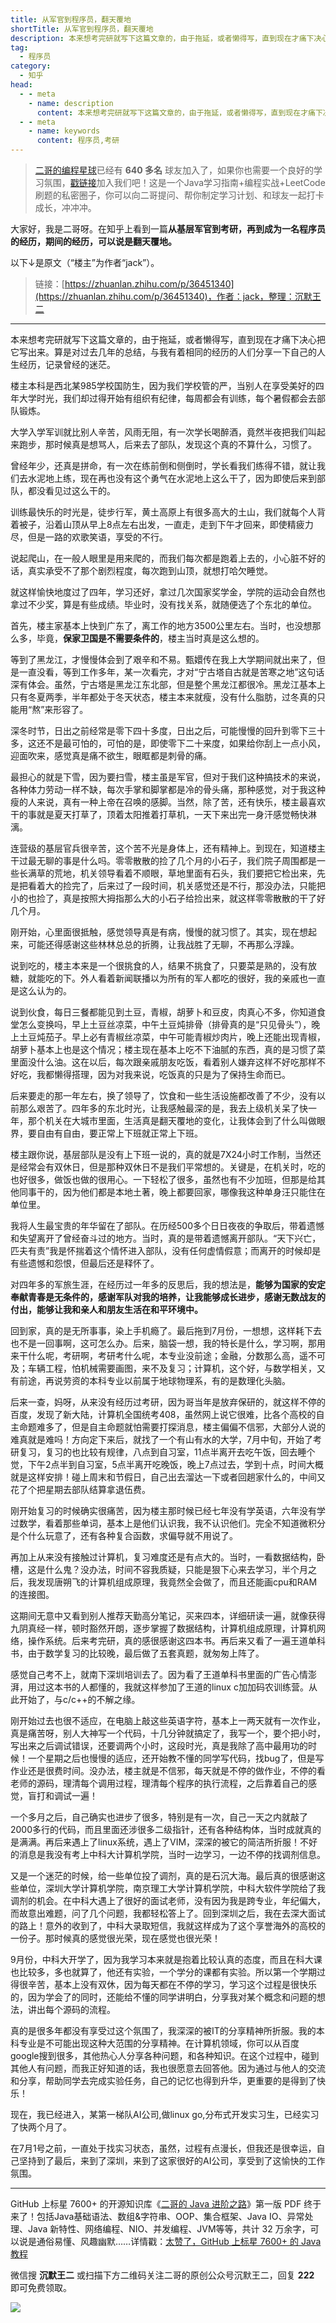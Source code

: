 ```yaml
---
title: 从军官到程序员，翻天覆地
shortTitle: 从军官到程序员，翻天覆地
description: 本来想考完研就写下这篇文章的，由于拖延，或者懒得写，直到现在才痛下决心把它写出来。算是对过去几年的总结，与我有着相同的经历的人们分享一下自己的人生经历，记录曾经的迷茫。 楼主本科是西北某985学校国防生…
tag:
  - 程序员
category:
  - 知乎
head:
  - - meta
    - name: description
      content: 本来想考完研就写下这篇文章的，由于拖延，或者懒得写，直到现在才痛下决心把它写出来。算是对过去几年的总结，与我有着相同的经历的人们分享一下自己的人生经历，记录曾经的迷茫。 楼主本科是西北某985学校国防生…
  - - meta
    - name: keywords
      content: 程序员,考研
---
```


>[二哥的编程星球](https://mp.weixin.qq.com/s/fpQZq4vOA-bH5XCZETcXLA)已经有 **640 多名** 球友加入了，如果你也需要一个良好的学习氛围，[戳链接](https://mp.weixin.qq.com/s/fpQZq4vOA-bH5XCZETcXLA)加入我们吧！这是一个Java学习指南+编程实战+LeetCode 刷题的私密圈子，你可以向二哥提问、帮你制定学习计划、和球友一起打卡成长，冲冲冲。

大家好，我是二哥呀。在知乎上看到一篇**从基层军官到考研，再到成为一名程序员的经历，期间的经历，可以说是翻天覆地。**

以下↓是原文（“楼主”为作者“jack”）。

>链接：[https://zhuanlan.zhihu.com/p/36451340](https://zhuanlan.zhihu.com/p/36451340)，作者：jack，整理：沉默王二

----

本来想考完研就写下这篇文章的，由于拖延，或者懒得写，直到现在才痛下决心把它写出来。算是对过去几年的总结，与我有着相同的经历的人们分享一下自己的人生经历，记录曾经的迷茫。

楼主本科是西北某985学校国防生，因为我们学校管的严，当别人在享受美好的四年大学时光，我们却过得开始有组织有纪律，每周都会有训练，每个暑假都会去部队锻炼。

大学入学军训就比别人辛苦，风雨无阻，有一次学长喝醉酒，竟然半夜把我们叫起来跑步，那时候真是想骂人，后来去了部队，发现这个真的不算什么，习惯了。

曾经年少，还真是拼命，有一次在练前倒和侧倒时，学长看我们练得不错，就让我们去水泥地上练，现在再也没有这个勇气在水泥地上这么干了，因为即使后来到部队，都没看见过这么干的。

训练最快乐的时光是，徒步行军，黄土高原上有很多高大的土山，我们就每个人背着被子，沿着山顶从早上8点左右出发，一直走，走到下午才回来，即使精疲力尽，但是一路的欢歌笑语，享受的不行。

说起爬山，在一般人眼里是用来爬的，而我们每次都是跑着上去的，小心脏不好的话，真实承受不了那个剧烈程度，每次跑到山顶，就想打哈欠睡觉。

就这样愉快地度过了四年，学习还好，拿过几次国家奖学金，学院的运动会自然也拿过不少奖，算是有些成绩。毕业时，没有找关系，就随便选了个东北的单位。

首先，楼主家基本上快到广东了，离工作的地方3500公里左右。当时，也没想那么多，毕竟，**保家卫国是不需要条件的**，楼主当时真是这么想的。

等到了黑龙江，才慢慢体会到了艰辛和不易。甄嬛传在我上大学期间就出来了，但是一直没看，等到工作多年，某一次看完，才对“宁古塔自古就是苦寒之地”这句话深有体会。虽然，宁古塔是黑龙江东北部，但是整个黑龙江都很冷。黑龙江基本上只有冬夏两季，半年都处于冬天状态，楼主本来就瘦，没有什么脂肪，过冬真的只能用“熬”来形容了。

深冬时节，日出之前经常是零下四十多度，日出之后，可能慢慢的回升到零下三十多，这还不是最可怕的，可怕的是，即使零下二十来度，如果给你刮上一点小风，迎面吹来，感觉真是痛不欲生，眼眶都是刺骨的痛。

最担心的就是下雪，因为要扫雪，楼主虽是军官，但对于我们这种搞技术的来说，各种体力劳动一样不缺，每次手掌和脚掌都是冷的骨头痛，那种感觉，对于我这种瘦的人来说，真有一种上帝在召唤的感脚。当然，除了苦，还有快乐，楼主最喜欢干的事就是夏天打草了，顶着太阳推着打草机，一天下来出完一身汗感觉畅快淋漓。

连营级的基层官兵很辛苦，这个苦不光是身体上，还有精神上。到现在，知道楼主干过最无聊的事是什么吗。零零散散的捡了几个月的小石子，我们院子周围都是一些长满草的荒地，机关领导看着不顺眼，草地里面有石头，我们要把它检出来，先是把看着大的捡完了，后来过了一段时间，机关感觉还是不行，那没办法，只能把小的也捡了，真是按照大拇指那么大的小石子给捡出来，就这样零零散散的干了好几个月。

刚开始，心里面很抵触，感觉领导真是有病，慢慢的就习惯了。其实，现在想起来，可能还得感谢这些林林总总的折腾，让我战胜了无聊，不再那么浮躁。

说到吃的，楼主本来是一个很挑食的人，结果不挑食了，只要菜是熟的，没有放糖，就能吃的下。外人看着新闻联播以为所有的军人都吃的很好，我的亲戚也一直是这么认为的。

说到伙食，每日三餐都能见到土豆，青椒，胡萝卜和豆皮，肉真心不多，你知道食堂怎么变换吗，早上土豆丝凉菜，中午土豆炖排骨（排骨真的是“只见骨头”），晚上土豆炖茄子。早上必有青椒丝凉菜，中午可能青椒炒肉片，晚上还能出现青椒，胡萝卜基本上也是这个情况；楼主现在基本上吃不下油腻的东西，真的是习惯了菜里面没什么油。这在以后，每次跟亲戚朋友吃饭，看着别人嫌弃这样不好吃那样不好吃，我都懒得搭理，因为对我来说，吃饭真的只是为了保持生命而已。

后来要走的那一年左右，换了领导了，饮食和一些生活设施都改善了不少，没有以前那么艰苦了。四年多的东北时光，让我感触最深的是，我去上级机关呆了快一年，那个机关在大城市里面，生活真是翻天覆地的变化，让我体会到了什么叫做眼界，要自由有自由，要正常上下班就正常上下班。

楼主跟你说，基层部队是没有上下班一说的，真的就是7X24小时工作制，当然还是经常会有双休日，但是那种双休日不是我们平常想的。关键是，在机关时，吃的也好很多，做饭也做的很用心。一下轻松了很多，虽然也有不少加班，但那是给其他同事干的，因为他们都是本地土著，晚上都要回家，哪像我这种单身汪只能住在单位里。

我将人生最宝贵的年华留在了部队。在历经500多个日日夜夜的争取后，带着遗憾和失望离开了曾经奋斗过的地方。当时，真的是带着遗憾离开部队。“天下兴亡，匹夫有责”我是怀揣着这个情怀进入部队，没有任何虚情假意；而离开的时候却是有些遗憾和怨恨，但最后还是释怀了。

对四年多的军旅生涯，在经历过一年多的反思后，我的想法是，**能够为国家的安定奉献青春是无条件的，感谢军队对我的培养，让我能够成长进步，感谢无数战友的付出，能够让我和亲人和朋友生活在和平环境中。**

回到家，真的是无所事事，染上手机瘾了。最后拖到7月份，一想想，这样耗下去也不是一回事啊，这可怎么办。后来，脑袋一想，我的特长是什么，学习啊，那用来干什么呢，考研啊，考研考什么呢，本专业没前途；金融，分数那么高，遥不可及；车辆工程，怕机械需要画图，来不及复习；计算机，这个好，与数学相关，又有前途，再说劳资的本科专业以前属于地球物理系，有的是数理化头脑。

后来一查，妈呀，从来没有经历过考研，因为哥当年是放弃保研的，就这样不停的百度，发现了新大陆，计算机全国统考408，虽然网上说它很难，比各个高校的自主命题难多了，但是自主命题就怕需要打探消息，楼主偏偏不信邪，大部分人说的难真就是难吗！方向定下来后，就找了一个有山有水的大学，7月中旬，开始了考研复习，复习的也比较有规律，八点到自习室，11点半离开去吃午饭，回去睡个觉，下午2点半到自习室，5点半离开吃晚饭，晚上7点过去，学到十点，时间大概就是这样安排！碰上周末和节假日，自己出去溜达一下或者回趟家什么的，中间又花了个把星期去部队结算拿退伍费。

刚开始复习的时候确实很痛苦，因为楼主那时候已经七年没有学英语，六年没有学过数学，看着那些单词，基本上是他们认识我，我不认识他们。完全不知道微积分是个什么玩意了，还有各种复合函数，求偏导就不用说了。

再加上从来没有接触过计算机，复习难度还是有点大的。当时，一看数据结构，卧槽，这是什么鬼？没办法，时间不容我质疑，只能是狠下心来去学习，半个月之后，我发现唐朔飞的计算机组成原理，我竟然全会做了，而且还能画cpu和RAM的连接图。

这期间无意中又看到别人推荐天勤高分笔记，买来四本，详细研读一遍，就像获得九阴真经一样，顿时豁然开朗，逐步掌握了数据结构，计算机组成原理，计算机网络，操作系统。后来考完研，真的感很感谢这四本书。再后来又看了一遍王道单科书，由于数学复习的比较晚，最后做了五套真题，就匆匆上阵了。

感觉自己考不上，就南下深圳培训去了。因为看了王道单科书里面的广告心情澎湃，用过这本书的人都懂的，我就这样参加了王道的linux c加加码农训练营。从此开始了，与c/c++的不解之缘。

刚开始过去也很不适应，在电脑上敲这些英语字符，基本上一两天就有一次作业，真是痛苦呀，别人大神写一个代码，十几分钟就搞定了，我写一个，要个把小时，写出来之后调试错误，还要调两个小时，这段时光，真是我除了高中最用功的时候！一个星期之后也慢慢的适应，还开始教不懂的同学写代码，找bug了，但是写作业还是很费时间。没办法，楼主就是不信邪，每天就是不停的做作业，不停的看老师的源码，理清每个调用过程，理清每个程序的执行流程，之后靠着自己的感觉，盲打和调试一遍！

一个多月之后，自己确实也进步了很多，特别是有一次，自己一天之内就敲了2000多行的代码，而且里面还涉很多二级指针，还有各种结构体，当时成就真的是满满。再后来遇上了linux系统，遇上了VIM，深深的被它的简洁所折服！不好的消息是我没有考上中科大计算机学院，当时一边学习，一边不停的找调剂信息。

又是一个迷茫的时候，给一些单位投了调剂，真的是石沉大海。最后真的很感谢这些单位，深圳大学计算机学院，南京理工大学计算机学院，中科大软件学院给了我调剂的机会。在中科大遇上了很好的面试老师，没有因为我是跨专业，年纪偏大，而故意出难题，问了几个问题，我都轻松答上了。回到深圳之后，我在去深大面试的路上！意外的收到了，中科大录取短信，我就这样成为了这个享誉海外的高校的一份子。那时候真的感觉很光荣，现在感觉也很光荣！

9月份，中科大开学了，因为我学习本来就是抱着比较认真的态度，而且在科大课也比较多，多也就算了，他还有实验，一个学分的课都有实验。所以第一个学期过得很辛苦，基本上没有双休，因为每天都在不停的学习，学习这个过程是很快乐的，因为学会了的同时，还能给不懂的同学讲明白，分享我对某个概念和问题的想法，讲出每个源码的流程。

真的是很多年都没有享受过这个氛围了，我深深的被IT的分享精神所折服。我的本科专业是不可能出现这种大范围的分享精神。在计算机领域，你可以从百度google搜到很多，其他热心人分享各种问题，和各种知识。在这个过程中，碰到其他人有问题，而我正好知道的话，我也很愿意去回答他。因为通过与他人的交流和分享，帮助同学去完成实验任务，自己的记忆也得到升华，更重要的是得到了快乐！

现在，我已经进入，某第一梯队AI公司,做linux go,分布式开发实习生，已经实习了快两个月了。

在7月1号之前，一直处于找实习状态，虽然，过程有点漫长，但我还是很幸运，自己坚持到了最后，来到了深圳，来到了这家很好的AI公司，享受到了这愉快的工作氛围。

----

GitHub 上标星 7600+ 的开源知识库《[二哥的 Java 进阶之路](https://github.com/itwanger/toBeBetterJavaer)》第一版 PDF 终于来了！包括Java基础语法、数组&字符串、OOP、集合框架、Java IO、异常处理、Java 新特性、网络编程、NIO、并发编程、JVM等等，共计 32 万余字，可以说是通俗易懂、风趣幽默……详情戳：[太赞了，GitHub 上标星 7600+ 的 Java 教程](https://tobebetterjavaer.com/overview/)


微信搜 **沉默王二** 或扫描下方二维码关注二哥的原创公众号沉默王二，回复 **222** 即可免费领取。

![](https://cdn.tobebetterjavaer.com/tobebetterjavaer/images/gongzhonghao.png)

